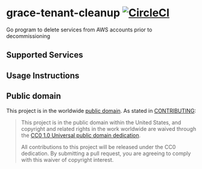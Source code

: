 # grace-tenant-cleanup [![CircleCI](https://circleci.com/gh/GSA/grace-tenant-cleanup.svg?style=svg)](https://circleci.com/gh/GSA/grace-tenant-cleanup)

Go program to delete services from AWS accounts prior to decommissioning

## Supported Services ##

## Usage Instructions ##

## Public domain ##

This project is in the worldwide [public domain](LICENSE.md). As stated in [CONTRIBUTING](CONTRIBUTING.md):

> This project is in the public domain within the United States, and copyright and related rights in the work worldwide are waived through the [CC0 1.0 Universal public domain dedication](https://creativecommons.org/publicdomain/zero/1.0/).
>
> All contributions to this project will be released under the CC0 dedication. By submitting a pull request, you are agreeing to comply with this waiver of copyright interest.
